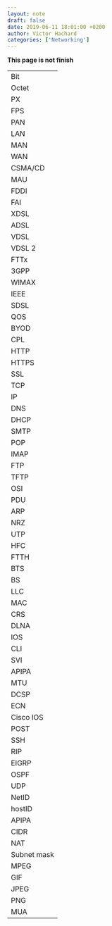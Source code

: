 ```yaml
---
layout: note
draft: false
date: 2019-06-11 18:01:00 +0200
author: Victor Hachard
categories: ['Networking']
---
```


**This page is not finish**

||
|--- |
|Bit| BInarry digiT Unité élémentaire d’information -> 2 valeurs : 0 ou 1|
|Octet| Ou byte (O) (B) Les bits sont groupés par huit pour former un octet 28 soit 256 valeurs|
|PX| PiXel Picture element Unité minimale adressable par le contrôleur vidéo -> unité spécifier les définitions d’affichage|
|FPS| Frames Per Second Nombres d’images affichées par seconde par le moniteur|
|PAN| Personal Area Network Réseau personnels|
|LAN| Local Area Network Réseaux locaux|
|MAN| Metropolitan Area Network Réseaux métropolitain|
|WAN| Wide Area Network Réseaux longue distance|
|CSMA/CD| Carrier Sense Multiple Access With Collision Detection Dans un réseau eternet, la communication se fait à l’aide de ce protocole d’accès au média|
|MAU| Media Access Unit Ou Multistation Access Unit Dans un réseau token ring chaque nœud du réseau est relié par un MAU qui peut recevoir les connections de postes|
|FDDI| Fiber Distributed Data Interface Technologie d’accès réseau utilisant des câbles fibre optique → constitué de deux anneaux -> primaire, secondaire|
|FAI| Fournisseur d’accès internet|
|XDSL| Digital Subscriber Line Utilise un modem spécifique haut débit. Sépare le signal dsl du signal téléphonique en 3 canaux -> 1) appel téléphonique|
|ADSL| Asymetric Digital Subscriber Line Exploite une autre bande de fréquence, en parrallèle de la téléphonie|
|VDSL| Very-hight-bite-rate Digital Subscriber Line|
|VDSL 2| Very-hight-speed Digital Subscriber Line Successeur du vdsl -> full duplex|
|FTTx |Fiber To The … Fournisseur d’accès internet par fibre, FTTN : Fiber To The Neighbourhood -> 300M, FTTC : Fiber To The Curb -> trottoir 100M, FTTB : Fiber To The Building, FTTH : Fiber To The Home|
|3GPP| 3 rd Generation Partenership Project Coopération entre organismes de standardisation régioniaux en télécommunication|
|WIMAX| Worldwide Interoperability for Microwave Access Technologie de transmission haut débit par onde radio → liaison point- multipoint|
|IEEE| Institude of Electrical and Electronics Engineer Wimax, standard de réseau sans fil crée par les sociétés intel et alvarion en 2002 et ratifié par IEEE sous le nom IEEE 802.16 |
|SDSL| Symetric Digital Subscriber Line Similaire à une ligne ADSL mais avec les mêmes débits upload et download|
|QOS| Qualités de services|
|BYOD| Bring Your Own Device Offres aux utilisateurs finaux la liberté d’utiliser leurs propres outils pour accéder aux informations et communiquer au sein d’une entreprise|
|CPL| Courant Porteur en Ligne La communication par courant porteur en ligne permet de construire un réseau informatique sur le réseau électrique|
|HTTP| HyperText Transfer Protocol Protocole d’application Échanger des fichiers sur le web -> est utilisé à travers le Web pour le transfert des données et constitue l'un des protocoles d'application les plus utilisés|
|HTTPS| HyperText Transfer Protocol Secure peut procéder à l'authentification et au chiffrement pour sécuriser les données pendant qu'elles circulent entre le client et le serveur. -> le flux de données est chiffré avec le protocole SSL|
|SSL| Secure Socket Layer|
|TCP| Transmission Control Protocol Divise le message http en petites parties -> segments. Est un protocole de la couche transport fiable et complet qui garantit que toutes les données arrivent à destination.|
|IP| Internet Protocol Encapsule en paquet les segments mis en forme par le protocole TCP|
|DNS| Domain Name System Ou Domain Name Service Traduit les noms de domaine -> traduit les adresse internet en adresse IP|
|DHCP| Dynamic Host Configuration Protocol Attribue dynamiquement des adresses Ip au démarrage -> utilisé pour attribuer une adresse IP, un masque de sous-réseau, une passerelle par défaut et des adresses de serveur DNS à un hôte|
|SMTP| Simple Mail Transfert Protocol Ce protocole transmet les e-mails et leurs pièces jointes. Processus de la couche application qui envoie l’e-mail.|
|POP| Post Office Protocol Télécharger des emails. -> Utilisé par les clients de messagerie pour récupérer des e-mails à partir d'un serveur distant.|
|IMAP| Internet Message Access Protocol Accès email stockés sur un serveur. -> Autre protocole de récupération des e-mails|
|FTP| File Transfert Protocol Accéder et transférer vers un autre hôte du réseau -> protocole utilisé pour le transfert interactif de fichiers entre des systèmes|
|TFTP| Trivial File Transfert Protocol Simplifié du FTP, pas de connexion ou d’authentification. Ce protocole est utilisé pour le transfert actif de fichiers sans connexion|
|OSI| Open Systems Interconnection Modèle de référence -> couche pour les protocoles réseau -> 7 couches
|PDU| Protocol Data Unit Unité de données de protocoles|
|ARP| Adress Resolution Protocol Protocole IP pour connaître l’adresse Mac d’un hôte sur le même réseau local|
|NRZ| Non Return to Zero Méthode de signalisation simple.|
|UTP| Unshielded Twister Pair Câblage à paire torsadées non blindées|
|HFC| Réseau Hybride Fibre et Coaxial. Utilisation mixte de fibre et de coaxial.|
|FTTH| la technologie FTTH (« Fiber To The Home » ou fibre optique jusqu'au domicile) est utilisée pour fournir des services haut débit disponibles en permanence aux particuliers et aux petites entreprises. Les réseaux FTTH permettent un accès Internet haut débit abordable, le télétravail, la télémédecine et la vidéo à la demande.|
|BTS| Base Transeiver Station|
|BS| Base Station|
|LLC| Contrôle de liaison de données|
|MAC| Contrôle d’accès au support|
|CRS| Cyclic Redundancy Check Contrôle de redondance cyclique|
|DLNA| Digital Living Network Alliance  alliance de plus de 250 sociétés définit un standard d'interopérabilité permettant la lecture, le partage et le contrôle d'appareils multimédia indépendamment de leur marque ou de leur nature.|
|IOS| Internetwork Operating System Terme générique utilisé pour désigner l’ensemble des systèmes d’exploitation réseau utilisés sur les périphériques réseau cisco.|
|CLI| Interface en ligne de commande|
|SVI| Interface virtuelles de commutateur|
|APIPA| Adressage IP Privé Automatique, par défaut.|
|MTU| La taille maximale d’unité de données de protocole|
|DCSP| Differentiated Services Code Point, valeur qui est utilisé par un mécanisme de qualité de service.|
|ECN| Explicit Congestion Notification, identifient la valeur de notification explicite de congestion qui peut être utilisée pour empêcher l'abandon de paquets pendant les périodes d'encombrement du réseau.|
|Cisco IOS| Internetwork Operating System|
|POST| Power-On Self Test, effectue des test de tous les composants afin de savoir si aucun d’entre eux n’est défectueux.|
|SSH| Secure Shell, version sécurisée de Telnet permet un accès distant -> chiffrement pour le mot de passe.|
|RIP| Routing Information Protocol, Chaque route est associée à une métrique (et nombre de sauts limité à 15) Chaque routeur envoie à ses voisins ses informations de routage (toutes les 30 sec) Il va calculer les meilleures routes et déduire sa table de routage selon la métrique calculée.|
|EIGRP| Enhanced Interior Gateway Routing Protocol, calcul les métriques sur base d’une formule composée du délai, de la bande passante, de la fiabilité et de la charge. Au niveau du réseau, chaque routeur envoie un paquet "Hello" à ses voisins toutes les 5sec afin de dire qu'il est actif et que ses routes sont correctes. Au niveau de l'échange d'information une mise à jour concernant une table de routage n'est envoyée que lorsque celle-ci est modifiée. Cette m. à j. contiendra que les routes modifiées et sera envoyée qu'aux routeurs|
|OSPF| Open Shortest Path First, permet d’avoir des routes de plus de 15 sauts. Utilise une métrique plus complexe, prenant en compte les débits|
|UDP| User Datagram Protocol. Est un protocole de couche transport très simple qui ne permet pas de garantir la fiabilité.|
|NetID| ID réseau|
|hostID| ID hôte|
|APIPA| Automatic Private IP Adressing. Espace d’adresse, link-local -> microsoft|
|CIDR| Classless Inter Domain Routing. Permet de réduire le nombre de routes, ainsi que utilisation plus efficace de l’espace d’adressage IPv4.|
|NAT| Network Adress Translation. -> permet à un ensemble d’hôtes présents sur un réseau local, d’avoir un accès à Internet simultanément en utilisant une adresse IP unique.|
|Subnet mask| Masque de sous réseau. Masque indiquant le nombre de bits d’une adresse IPv4 utilisés pour identifier le sous-réseau, et le nombre de bits caractérisant les hôtes.|
|MPEG| Motion Picture Experts Group. Norme de compression et de codage vidéo et audio|
|GIF| Graphics Interchange Format|
|JPEG| Joint Photographic Experts Group|
|PNG| Portable Network Graphics. Qui sont des normes de compression et de codage pour les images graphiques.|
|MUA| Mail User Agent. Application pour rédiger un courriel |
